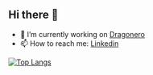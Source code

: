 ## Hi there 👋
- 🔭 I’m currently working on [Dragonero](https://store.steampowered.com/app/2532770/Dragonero/)
- 📫 How to reach me: [Linkedin](https://www.linkedin.com/in/massimo-de-pasquale/)

[![Top Langs](https://github-readme-stats.vercel.app/api/top-langs/?username=maxDepa&layout=compact&langs_count=8&theme=calm&hide=HTML,Gnuplot)](https://github.com/anuraghazra/github-readme-stats)

<!--
**maxDepa/maxDepa** is a ✨ _special_ ✨ repository because its `README.md` (this file) appears on your GitHub profile.

Here are some ideas to get you started:

- 🔭 I’m currently working on ...
- 🌱 I’m currently learning ...
- 👯 I’m looking to collaborate on ...
- 🤔 I’m looking for help with ...
- 💬 Ask me about ...
- 📫 How to reach me: ...
- 😄 Pronouns: ...
- ⚡ Fun fact: ...
-->
